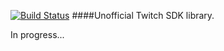 [![Build Status](https://travis-ci.org/neok/twitch-helper.svg?branch=master)](https://travis-ci.org/neok/twitch-helper)
####Unofficial Twitch SDK library.

In progress...
